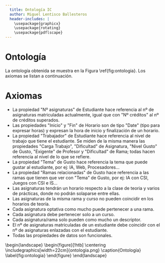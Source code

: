 ```yaml
---
  title: Ontología IC
  author: Miguel Lentisco Ballesteros
  header-includes: |
    \usepackage{graphicx}
    \usepackage{rotating}
    \usepackage{pdflscape}
---
```


# Ontología

La ontología obtenida se muestra en la Figura \ref{fig:ontologia}. Los axiomas se listan a continuación.

# Axiomas

  - La propiedad "Nº asignaturas" de Estudiante hace referencia al nº de asignaturas matriculadas actualmente, igual que con "Nº créditos" al nº de créditos superados.
  - Las propiedades "Inicio" y "Fin" de Horario son de tipo "Date" (tipo para expresar horas) y expresan la hora de inicio y finalización de un horario.
  - La propiedad "Trabajador" de Estudiante hace referencia al nivel de trabajo que tiene el estudiante. Se miden de la misma manera las propiedades "Carga Trabajo", "Dificultad" de Asignatura, "Nivel Gusto" de Gusto, "Exigente" de Profesor y "Dificultad" de Rama; todas hacen referencia al nivel de lo que se refiere.
  - La propiedad "Tema" de Gusto hace referencia la tema que puede gustar al estudiante, por ej: IA, Web, Procesadores...
  - La propiedad "Ramas relacionadas" de Gusto hace referencia a las ramas que tienen que ver con "Tema" de Gusto, por ej: IA con CSI, Juegos con CSI e IS...
  - Las asignaturas tendrán un horario respecto a la clase de teoria y varios de prácticas, donde no podrán solaparse entre ellas.
  - Las asignaturas de la misma rama y curso no pueden coincidir en los horarios de teoría.
  - Cada asignatura optativa como mucho puede pertenecer a una rama.
  - Cada asignatura debe pertenecer solo a un curso.
  - Cada asignatura/rama solo pueden como mucho un descriptor.
  - El nº de asignaturas matriculadas de un estudiante debe coincidir con el nº de asignaturas enlazadas con el estudiante.
  - Todas las propiedades de datos son funcionales.

\begin{landscape}
  \begin{figure}[!htb]
    \centering
    \includegraphics[width=22cm]{ontologia.png}
    \caption{Ontología}
    \label{fig:ontologia}
  \end{figure}
\end{landscape}

